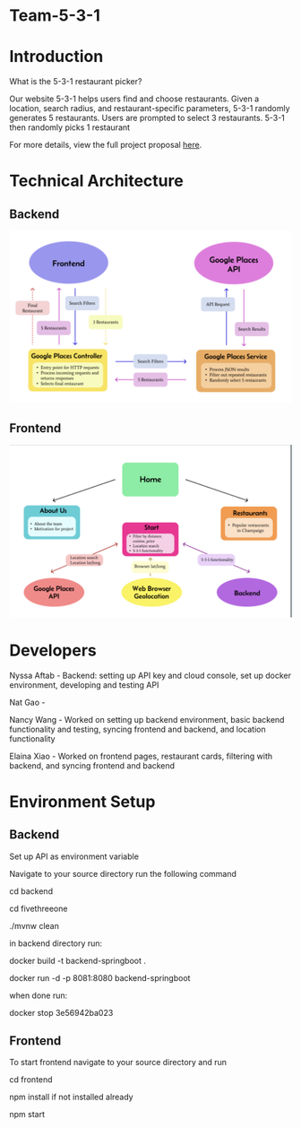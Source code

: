 # Team-5-3-1

# Introduction

What is the 5-3-1 restaurant picker? 

Our website 5-3-1 helps users find and choose restaurants. Given a location, search radius, and restaurant-specific parameters, 5-3-1 randomly generates 5 restaurants. Users are prompted to select 3 restaurants. 5-3-1 then randomly picks 1 restaurant

For more details, view the full project proposal [here](https://docs.google.com/document/d/1jMbYF-eEGSsqXW_8F-txWdptcNTEeNfXWTZL4NA-CbA/edit?usp=sharing).

# Technical Architecture 

## Backend 
![Technical Architecture Drawing](https://github.com/CS222-UIUC/Team-5-3-1/blob/new-branch/back.png)

## Frontend
![Technical Architecture Drawing](https://github.com/CS222-UIUC/Team-5-3-1/blob/new-branch/front.png)

# Developers

Nyssa Aftab - Backend: setting up API key and cloud console, set up docker environment, developing and testing API

Nat Gao - 

Nancy Wang - Worked on setting up backend environment, basic backend functionality and testing, syncing frontend and backend, and location functionality

Elaina Xiao - Worked on frontend pages, restaurant cards, filtering with backend, and syncing frontend and backend

# Environment Setup
## Backend

Set up API as environment variable

Navigate to your source directory run the following command

cd backend

cd fivethreeone

./mvnw clean 

in backend directory run:

docker build -t backend-springboot .

docker run -d -p 8081:8080 backend-springboot

when done run: 

docker stop 3e56942ba023

## Frontend

To start frontend navigate to your source directory and run

cd frontend

npm install if not installed already

npm start
